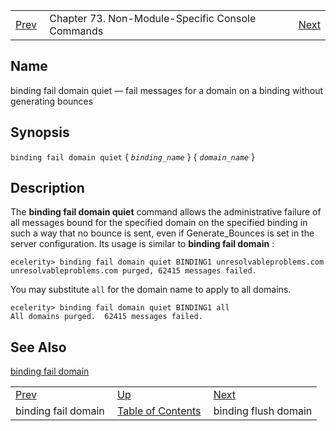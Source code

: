 |     |     |     |
| --- | --- | --- |
| [Prev](console_commands.binding_fail_domain)  | Chapter 73. Non-Module-Specific Console Commands |  [Next](console_commands.binding_flush_domain) |

<a name="console_commands.binding_fail_domain_quiet"></a>
## Name

binding fail domain quiet — fail messages for a domain on a binding without generating bounces

## Synopsis

`binding fail domain quiet` { *`binding_name`* } { *`domain_name`* }

<a name="idp13179344"></a>
## Description

The **binding fail domain quiet**                   command allows the administrative failure of all messages bound for the specified domain on the specified binding in such a way that no bounce is sent, even if Generate_Bounces is set in the server configuration. Its usage is similar to **binding fail domain** :

```
ecelerity> binding fail domain quiet BINDING1 unresolvableproblems.com
unresolvableproblems.com purged, 62415 messages failed.
```

You may substitute `all` for the domain name to apply to all domains.

```
ecelerity> binding fail domain quiet BINDING1 all
All domains purged.  62415 messages failed.
```
<a name="idp13184256"></a>
## See Also

[binding fail domain](console_commands.binding_fail_domain "binding fail domain")

|     |     |     |
| --- | --- | --- |
| [Prev](console_commands.binding_fail_domain)  | [Up](console.cmds.ref) |  [Next](console_commands.binding_flush_domain) |
| binding fail domain  | [Table of Contents](index) |  binding flush domain |


